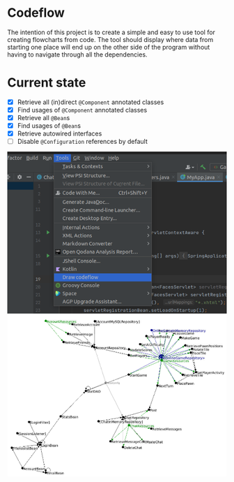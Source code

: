 # Codeflow
The intention of this project is to create a simple and easy to use tool 
for creating flowcharts from code. The tool should display where data from starting 
one place will end up on the other side of the program without having to navigate 
through all the dependencies.

# Current state
- [x] Retrieve all (in)direct `@Component` annotated classes
- [x] Find usages of `@Component` annotated classes
- [x] Retrieve all `@Bean`s
- [x] Find usages of `@Bean`s
- [x] Retrieve autowired interfaces
- [ ] Disable `@Configuration` references by default

![img.png](img.png)
![img_2.png](img_2.png)